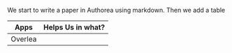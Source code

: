 We start to write a paper in Authorea using markdown. Then we add a table 

| Apps | Helps Us in what? |
|------|-------------------|
| Overlea